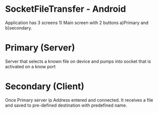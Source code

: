 # SocketFileTransfer - Android
Application has 3 screens 1) Main screen with 2 buttons  a)Primary and b)secondary.
# Primary (Server)
Server that selects a known file on device and pumps into socket that is activated on a know port
# Secondary (Client)
Once Primary server ip Address entered and connected. It receives a file and saved to pre-defined destination with predefined name.
